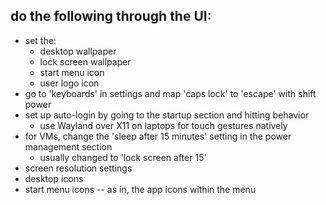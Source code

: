 
## do the following through the UI:

- set the:
    - desktop wallpaper
    - lock screen wallpaper
    - start menu icon
    - user logo icon
- go to 'keyboards' in settings and map 'caps lock' to 'escape' with shift power
- set up auto-login by going to the startup section and hitting behavior
    - use Wayland over X11 on laptops for touch gestures natively
- for VMs, change the 'sleep after 15 minutes' setting in the power management section
    - usually changed to 'lock screen after 15'
- screen resolution settings
- desktop icons
- start menu icons -- as in, the app icons within the menu
